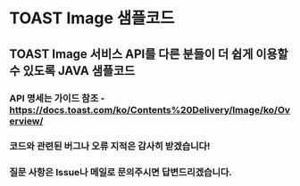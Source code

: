 # TOAST Image 샘플코드
## TOAST Image 서비스 API를 다른 분들이 더 쉽게 이용할 수 있도록 JAVA 샘플코드
### API 명세는 가이드 참조 - https://docs.toast.com/ko/Contents%20Delivery/Image/ko/Overview/
### 코드와 관련된 버그나 오류 지적은 감사히 받겠습니다!
### 질문 사항은 Issue나 메일로 문의주시면 답변드리겠습니다.
